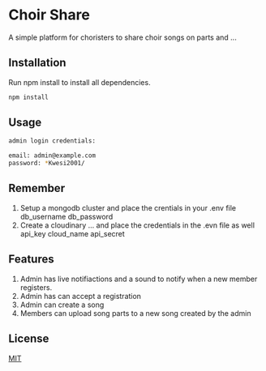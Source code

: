# Choir Share

A simple platform for choristers to share choir songs on parts and ...

## Installation

Run npm install to install all dependencies.

```bash
npm install
```

## Usage
```bash
admin login credentials:

email: admin@example.com
password: *Kwesi2001/
```

## Remember
1. Setup a mongodb cluster and place the crentials in your .env file
    db_username
    db_password
2. Create a cloudinary ... and place the credentials in the .evn file as well
    api_key
    cloud_name
    api_secret

## Features
1. Admin has live notifiactions and a sound to notify when a new member registers.
2. Admin has can accept a registration
3. Admin can create a song
4. Members can upload song parts to a new song created by the admin




## License
[MIT](https://choosealicense.com/licenses/mit/)